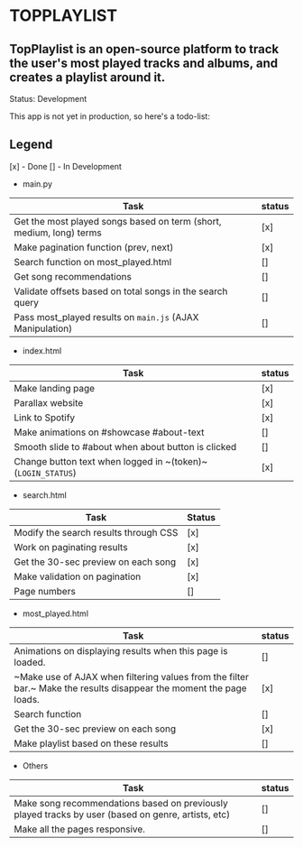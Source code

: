 # TOPPLAYLIST

## TopPlaylist is an open-source platform to track the user's most played tracks and albums, and creates a playlist around it.

Status: Development

This app is not yet in production, so here's a todo-list:

## Legend
[x] - Done
[] - In Development

* main.py

| Task | status |
| ---- | ------ |
| Get the most played songs based on term (short, medium, long) terms | [x] |
| Make pagination function (prev, next) | [x] |
| Search function on most_played.html | [] |
| Get song recommendations | [] |
| Validate offsets based on total songs in the search query | [] |
| Pass most_played results on `main.js` (AJAX Manipulation) | [] |

* index.html

| Task | status |
| ---- | ------ |
| Make landing page | [x] |
| Parallax website | [x] |
| Link to Spotify | [x] |
| Make animations on #showcase #about-text | [] |
| Smooth slide to #about when about button is clicked | [] |
| Change button text when logged in ~(token)~ (`LOGIN_STATUS`) | [x] |


* search.html

| Task | Status |
| ---- | ------ |
| Modify the search results through CSS | [x] |
| Work on paginating results | [x] |
| Get the 30-sec preview on each song | [x] |
| Make validation on pagination | [x] |
| Page numbers | [] |

* most_played.html

| Task | status |
| ---- | ------ |
| Animations on displaying results when this page is loaded. | [] |
| ~Make use of AJAX when filtering values from the filter bar.~ Make the results disappear the moment the page loads. | [x] |
| Search function | [] |
| Get the 30-sec preview on each song | [x] |
| Make playlist based on these results | [] |

* Others

| Task | status |
| ---- | ------ |
| Make song recommendations based on previously played tracks by user (based on genre, artists, etc) | [] |
| Make all the pages responsive. | [] |
